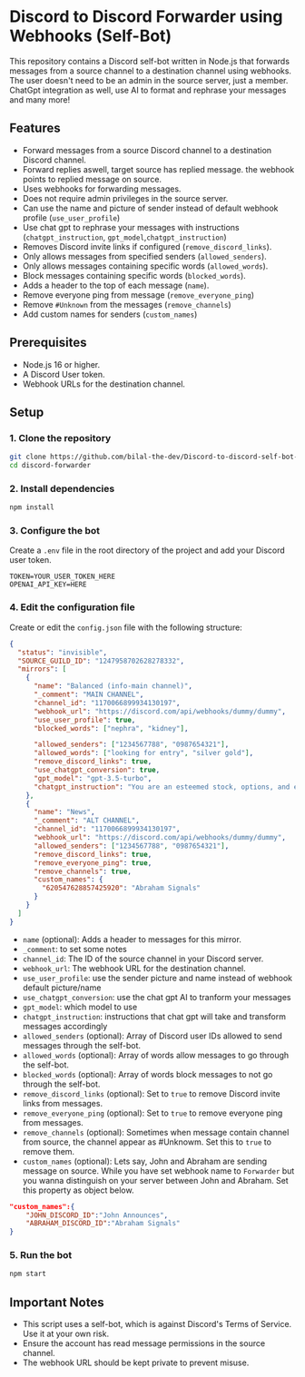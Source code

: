 # Discord to Discord Forwarder using Webhooks (Self-Bot)

This repository contains a Discord self-bot written in Node.js that forwards messages from a source channel to a destination channel using webhooks. The user doesn't need to be an admin in the source server, just a member. ChatGpt integration as well, use AI to format and rephrase your messages and many more!

## Features

- Forward messages from a source Discord channel to a destination Discord channel.
- Forward replies aswell, target source has replied message. the webhook points to replied message on source.
- Uses webhooks for forwarding messages.
- Does not require admin privileges in the source server.
- Can use the name and picture of sender instead of default webhook profile (`use_user_profile`)
- Use chat gpt to rephrase your messages with instructions (`chatgpt_instruction`, `gpt_model`,`chatgpt_instruction`)
- Removes Discord invite links if configured (`remove_discord_links`).
- Only allows messages from specified senders (`allowed_senders`).
- Only allows messages containing specific words (`allowed_words`).
- Block messages containing specific words (`blocked_words`).
- Adds a header to the top of each message (`name`).
- Remove everyone ping from message (`remove_everyone_ping`)
- Remove `#Unknown` from the messages (`remove_channels`)
- Add custom names for senders (`custom_names`)

## Prerequisites

- Node.js 16 or higher.
- A Discord User token.
- Webhook URLs for the destination channel.

## Setup

### 1. Clone the repository

```sh
git clone https://github.com/bilal-the-dev/Discord-to-discord-self-bot-forwarder.git discord-forwarder
cd discord-forwarder
```

### 2. Install dependencies

```sh
npm install
```

### 3. Configure the bot

Create a `.env` file in the root directory of the project and add your Discord user token.

```env
TOKEN=YOUR_USER_TOKEN_HERE
OPENAI_API_KEY=HERE
```

### 4. Edit the configuration file

Create or edit the `config.json` file with the following structure:

```json
{
  "status": "invisible",
  "SOURCE_GUILD_ID": "1247958702628278332",
  "mirrors": [
    {
      "name": "Balanced (info-main channel)",
      "_comment": "MAIN CHANNEL",
      "channel_id": "1170066899934130197",
      "webhook_url": "https://discord.com/api/webhooks/dummy/dummy",
      "use_user_profile": true,
      "blocked_words": ["nephra", "kidney"],

      "allowed_senders": ["1234567788", "0987654321"],
      "allowed_words": ["looking for entry", "silver gold"],
      "remove_discord_links": true,
      "use_chatgpt_conversion": true,
      "gpt_model": "gpt-3.5-turbo",
      "chatgpt_instruction": "You are an esteemed stock, options, and equities trader. You KNOW all the ticker symbols on the NYSE and other major stock exchanges. Your task is to summarize messages in bullet points in your own words and analysis. Rewrite the reply in bullet points and not in whole sentences. Make it simple, concise, and to the point."
    },
    {
      "name": "News",
      "_comment": "ALT CHANNEL",
      "channel_id": "1170066899934130197",
      "webhook_url": "https://discord.com/api/webhooks/dummy/dummy",
      "allowed_senders": ["1234567788", "0987654321"],
      "remove_discord_links": true,
      "remove_everyone_ping": true,
      "remove_channels": true,
      "custom_names": {
        "620547628857425920": "Abraham Signals"
      }
    }
  ]
}
```

- `name` (optional): Adds a header to messages for this mirror.
- `_comment`: to set some notes
- `channel_id`: The ID of the source channel in your Discord server.
- `webhook_url`: The webhook URL for the destination channel.
- `use_user_profile`: use the sender picture and name instead of webhook default picture/name
- `use_chatgpt_conversion`: use the chat gpt AI to tranform your messages
- `gpt_model`: which model to use
- `chatgpt_instruction`: instructions that chat gpt will take and transform messages accordingly
- `allowed_senders` (optional): Array of Discord user IDs allowed to send messages through the self-bot.
- `allowed_words` (optional): Array of words allow messages to go through the self-bot.
- `blocked_words` (optional): Array of words block messages to not go through the self-bot.
- `remove_discord_links` (optional): Set to `true` to remove Discord invite links from messages.
- `remove_everyone_ping` (optional): Set to `true` to remove everyone ping from messages.
- `remove_channels` (optional): Sometimes when message contain channel from source, the channel appear as #Unknowm. Set this to `true` to remove them.
- `custom_names` (optional): Lets say, John and Abraham are sending message on source. While you have set webhook name to `Forwarder` but you wanna distinguish on your server between John and Abraham. Set this property as object below.

```json
"custom_names":{
	"JOHN_DISCORD_ID":"John Announces",
	"ABRAHAM_DISCORD_ID":"Abraham Signals"
}
```

### 5. Run the bot

```sh
npm start
```

## Important Notes

- This script uses a self-bot, which is against Discord's Terms of Service. Use it at your own risk.
- Ensure the account has read message permissions in the source channel.
- The webhook URL should be kept private to prevent misuse.
